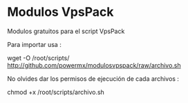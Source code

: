 # Modulos VpsPack
Modulos gratuitos para el script VpsPack

Para importar usa :

wget -O /root/scripts/ http://github.com/powermx/modulosvpspack/raw/archivo.sh

No olvides dar los permisos de ejecución de cada archivos :

chmod +x /root/scripts/archivo.sh
